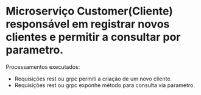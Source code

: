 # Microserviço Customer(Cliente) responsável em registrar novos clientes e permitir a consultar por parametro.

Processamentos executados: 
- Requisições rest ou grpc  permiti a criação de um novo cliente.
- Requisições rest ou grpc exponhe método para consulta via parametro.
